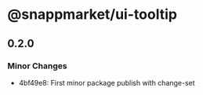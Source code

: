 # @snappmarket/ui-tooltip

## 0.2.0
### Minor Changes

- 4bf49e8: First minor package publish with change-set
